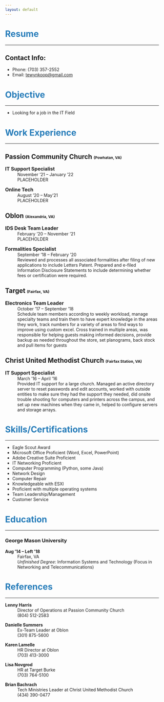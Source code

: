 ```yaml
---
layout: default
---
```


# <span style="color:#267CB9"> Resume </span>
-----

## Contact Info:
- Phone: (703) 357-2552
- Email: <tewynkoop@gmail.com>

# <span style="color:#267CB9"> Objective </span>
-----

* Looking for a job in the IT Field

# <span style="color:#267CB9"> Work Experience </span>
-----

## Passion Community Church <small><small><small> (Powhatan, VA) </small></small></small>

<dl>
<dt style="font-size:16px"><b>IT Support Specialist</b></dt>
<dd>November ’21 – January ’22</dd>
<dd>PLACEHOLDER</dd>
</dl>

<dl>
<dt style="font-size:16px"><b>Online Tech</b></dt>
<dd>August ’20 – May’21</dd>
<dd>PLACEHOLDER</dd>
</dl>

## Oblon <small><small><small> (Alexandria, VA) </small></small></small>

<dl>
<dt style="font-size:16px"><b>IDS Desk Team Leader</b></dt>
<dd>February ’20 – November ’21</dd>
<dd>PLACEHOLDER</dd>
</dl>

<dl>
<dt style="font-size:16px"><b>Formalities Specialist</b></dt>
<dd>September ’18 – February ’20</dd>
<dd>Reviewed and processes all associated formalities after filing of new applications to include Letters Patent. Prepared and e-filed Information Disclosure Statements to include determining whether fees or certification were required.</dd>
</dl>

## Target <small><small><small> (Fairfax, VA) </small></small></small>
<dl>
<dt style="font-size:16px"><b>Electronics Team Leader</b></dt>
<dd>October ’17 – September ’18</dd>
<dd>Schedule team members according to weekly workload, manage specialty teams and train them to have expert knowledge in the areas they work, track numbers for a variety of areas to find ways to improve using custom excel. Cross trained in multiple areas, was responsible for helping guests making informed decisions, provide backup as needed throughout the store, set planograms, back stock and pull items for guests</dd>
</dl>

## Christ United Methodist Church <small><small><small> (Fairfax Station, VA) </small></small></small>
<dl>
<dt style="font-size:16px"><b>IT Support Specialist</b></dt>
<dd>March ’16 – April ’16</dd>
<dd>Provided IT support for a large church. Managed an active directory server to reset passwords and edit accounts, worked with outside entities to make sure they had the support they needed, did onsite trouble shooting for computers and printers across the campus, and set up new machines when they came in, helped to configure servers and storage arrays.</dd>
</dl>

# <span style="color:#267CB9"> Skills/Certifications </span>
-----
 
* Eagle Scout Award 
* Microsoft Office Proficient (Word, Excel, PowerPoint)
* Adobe Creative Suite Proficient 
* IT Networking Proficient
* Computer Programming (Python, some Java)
* Network Design
* Computer Repair
* Knowledgeable with ESXI
* Proficient with multiple operating systems
* Team Leadership/Management
* Customer Service
 
# <span style="color:#267CB9"> Education </span>
-----

<h3>George Mason University</h3> 

<dl>
<dt><b>Aug ’14 – Left ’18</b></dt>
<dd>Fairfax, VA</dd>
<dd><i>Unfinished Degree</i>: Information Systems and Technology (Focus in Networking and Telecommunications)</dd>
</dl>

# <span style="color:#267CB9"> References </span>
-----

<dl>
<dt><b>Lenny Harris</b></dt>
<dd>Director of Operations at Passion Community Church</dd>
<dd>(804) 512-2583</dd>
</dl>

<dl>
<dt><b>Danielle Summers</b></dt>
<dd>Ex-Team Leader at Oblon</dd>
<dd>(301) 875-5600</dd>
</dl>

<dl>
<dt><b>Karen Lamelle</b></dt>
<dd>HR Director at Oblon</dd>
<dd>(703) 413-3000</dd>
</dl>

<dl>
<dt><b>Lisa Novgrod</b></dt>
<dd>HR at Target Burke</dd>
<dd>(703) 764-5100</dd>
</dl>

<dl>
<dt><b>Brian Bachrach</b></dt>
<dd>Tech Ministries Leader at Christ United Methodist Church</dd>
<dd>(434) 390-0477</dd>
</dl>

